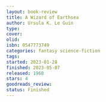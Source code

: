 ```yaml
--- 
layout: book-review 
title: A Wizard of Earthsea
author: Ursula K. Le Guin 
type: 
cover: 
olid:  
isbn: 0547773749
categories: fantasy science-fiction
tags:  
started: 2023-01-28
finished: 2023-05-07
released: 1968
stars: 4
goodreads_review:  
status: Finished
---  
```


